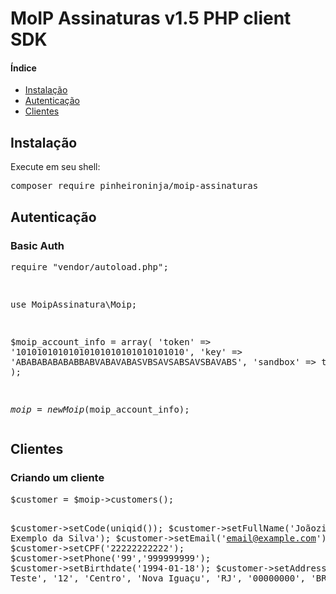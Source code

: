 <h1>MoIP Assinaturas v1.5 PHP client SDK</h1>

<h4>Índice</h4>
<ul>
  <li><a href="#section-installation">Instalação</a></li>
  <li><a href="#section-autentication">Autenticação</a></li>
  <li><a href="#section-customers">Clientes</a></li>
</ul>

<h2 id="section-installation">Instalação</h4>
<p>Execute em seu shell:</p>
<pre>composer require pinheironinja/moip-assinaturas</pre>

<h2 id="section-autentication">Autenticação</h2>
<h3>Basic Auth</h3>
<pre>
<?php

require "vendor/autoload.php";

use MoipAssinatura\Moip;

$moip_account_info = array(
	'token' => '10101010101010101010101010101010',
	'key' => 'ABABABABABABBABVABAVABASVBSAVSABSAVSBAVABS',
	'sandbox' => true
);

$moip = new Moip($moip_account_info);
</pre>
<h2 id="section-customers">Clientes</h2>
<h3>Criando um cliente</h3>
<pre>
$customer = $moip->customers();

$customer->setCode(uniqid());
$customer->setFullName('Joãozinho Exemplo da Silva');
$customer->setEmail('email@example.com');
$customer->setCPF('22222222222');
$customer->setPhone('99','999999999');
$customer->setBirthdate('1994-01-18');
$customer->setAddress('R Teste', '12', 'Centro', 'Nova Iguaçu', 'RJ', '00000000', 'BRA' );
</pre>
